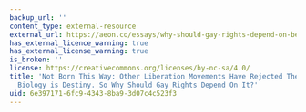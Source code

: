 ```yaml
---
backup_url: ''
content_type: external-resource
external_url: https://aeon.co/essays/why-should-gay-rights-depend-on-being-born-this-way
has_external_licence_warning: true
has_external_license_warning: true
is_broken: ''
license: https://creativecommons.org/licenses/by-nc-sa/4.0/
title: 'Not Born This Way: Other Liberation Movements Have Rejected The Idea That
  Biology is Destiny. So Why Should Gay Rights Depend On It?'
uid: 6e397171-6fc9-4343-8ba9-3d07c4c523f3
---
```

